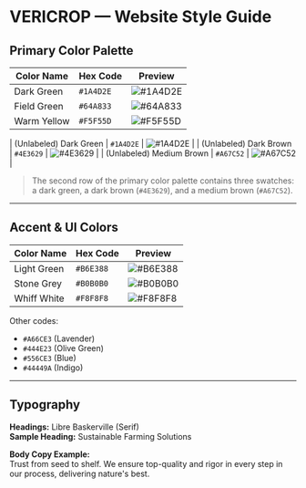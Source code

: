 # VERICROP — Website Style Guide

## Primary Color Palette

| Color Name  | Hex Code  | Preview                                                         |
| ----------- | --------- | --------------------------------------------------------------- |
| Dark Green  | `#1A4D2E` | ![#1A4D2E](https://via.placeholder.com/20/1A4D2E/FFFFFF?text=+) |
| Field Green | `#64A833` | ![#64A833](https://via.placeholder.com/20/64A833/FFFFFF?text=+) |
| Warm Yellow | `#F5F55D` | ![#F5F55D](https://via.placeholder.com/20/F5F55D/FFFFFF?text=+) |

| (Unlabeled) Dark Green | `#1A4D2E` | ![#1A4D2E](https://via.placeholder.com/20/1A4D2E/FFFFFF?text=+) |
| (Unlabeled) Dark Brown | `#4E3629` | ![#4E3629](https://via.placeholder.com/20/4E3629/FFFFFF?text=+) |
| (Unlabeled) Medium Brown | `#A67C52` | ![#A67C52](https://via.placeholder.com/20/A67C52/FFFFFF?text=+) |

> The second row of the primary color palette contains three swatches: a dark green, a dark brown (`#4E3629`), and a medium brown (`#A67C52`).

---

## Accent & UI Colors

| Color Name  | Hex Code  | Preview                                                         |
| ----------- | --------- | --------------------------------------------------------------- |
| Light Green | `#B6E388` | ![#B6E388](https://via.placeholder.com/20/B6E388/FFFFFF?text=+) |
| Stone Grey  | `#B0B0B0` | ![#B0B0B0](https://via.placeholder.com/20/B0B0B0/FFFFFF?text=+) |
| Whiff White | `#F8F8F8` | ![#F8F8F8](https://via.placeholder.com/20/F8F8F8/FFFFFF?text=+) |

Other codes:

- `#A66CE3` (Lavender)
- `#444E23` (Olive Green)
- `#556CE3` (Blue)
- `#44449A` (Indigo)

---

## Typography

**Headings:** Libre Baskerville (Serif)  
**Sample Heading:** Sustainable Farming Solutions

**Body Copy Example:**  
Trust from seed to shelf. We ensure top-quality and rigor in every step in our process, delivering nature's best.
